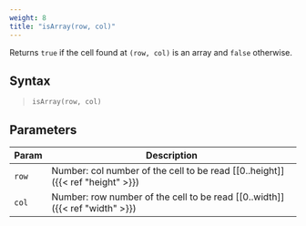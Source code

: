 ```yaml
---
weight: 8
title: "isArray(row, col)"
---
```


Returns `true` if the cell found at `(row, col)` is an array and `false` otherwise.

## Syntax

> `isArray(row, col)`

## Parameters

| Param    | Description                                                                     |
|----------|---------------------------------------------------------------------------------|
| `row`    | Number: col number of the cell to be read [\[0..height\]]({{< ref "height" >}}) |
| `col`    | Number: row number of the cell to be read [\[0..width\]]({{< ref "width" >}})   |